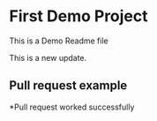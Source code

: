 # First Demo Project

This is a Demo Readme file

This is a new update.
## Pull request example

*Pull request worked successfully
